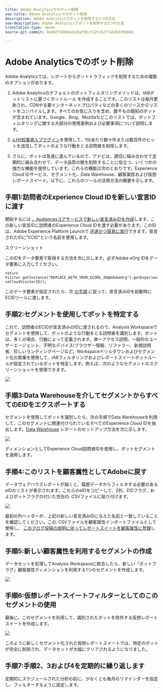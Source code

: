 ```yaml
---
title: Adobe Analyticsでのボット削除
seo-title: Adobe Analyticsでのボット削除
description: Adobe Analyticsでボットを削除する3つの方法
seo-description: Adobe Analyticsでボットを削除する3つの方法
translation-type: tm+mt
source-git-commit: 0e882f4908dababaf96cf225c62f7ab3bb35860e

---
```



# Adobe Analyticsでのボット削除

Adobe Analyticsでは、レポートからボットトラフィックを削除するための複数のオプションがあります。

1. Adobe Analyticsのデフォルトのボットフィルタリングメソッドは、IABボットリストに基づくボットルール [](/help/admin/admin/bot-removal/bot-rules.md) を作成することです。このリストは毎月更新され、CDNや主要インターネットプロパティなどの多くのソースからリストをコンパイルします。すべてのお気に入りを含め、数千もの既知のボットが含まれています。Google、Bing、Mozillaなどこのリストでは、ボットフィルタリングに関する大部分の使用事例および必要事項について説明します。

1. [s.Hit知事導入プラグイン](https://docs.adobe.com/content/help/en/analytics/implementation/javascript-implementation/plugins/hitgovernor.html)を使用して、1分あたり数十件または数百件のヒットを送信してボットのような行動をとる訪問者を削除します。

1. さらに、ボットは急速に進んでいるので、アドビは、適切に組み合わせて定期的に組み合わせて、データ品質の敵を削除することに役立つ、いくつかの強力な機能を提供しています。これらの機能は次のとおりです。Experience Cloud IDサービス、セグメント化、Data Warehouse、顧客属性および仮想レポートスイート。以下に、これらのツールの活用方法の概要を示します。

## 手順1:訪問者のExperience Cloud IDを新しい宣言IDに渡す

開始するには [、Audiencesコアサービスで新しい宣言済みIDを作成](https://docs.adobe.com/content/help/en/core-services/interface/audiences/audience-library.html)します。この新しい宣言IDに訪問者のExperience Cloud IDを渡す必要があります。このIDは、Adobe Experience Platform Launchで [迅速かつ容易に実行](https://docs.adobe.com/content/help/en/launch/using/implement/solutions/idservice-save.html)できます。宣言されたIDに"ECID"という名前を使用します。

スクリーンショット

このIDをデータ要素で取得する方法を次に示します。必ずAdobe eOrg IDをデータ要素に入力してください。

```return Visitor.getInstance("REPLACE_WITH_YOUR_ECORG_ID@AdobeOrg").getExperienceCloudVisitorID();```

このデータ要素が設定されたら、次 [の手順](https://docs.adobe.com/content/help/en/launch/using/implement/solutions/idservice-save.html) に従って、宣言済みIDを起動時にECIDツールに渡します。

## 手順2:セグメントを使用してボットを特定する

これで、訪問者のECIDが宣言済みのIDに渡されるので、Analysis Workspaceでセグメントを使用して、ボットのような行動をとる訪問者を識別します。ボットは、多くの場合、行動によって定義されます。単一アクセス訪問、一般的なユーザーエージェント、不明なデバイス/ブラウザー情報、リファラー、新規訪問者、珍しいランディングページなど。Workspaceドリルダウンおよびセグメント化の累乗を使用して、IABフィルタリングおよびレポートスイートボットルールが設定されているボットを特定します。例えば、次のようなセグメントのスクリーンショットを使用できます。

![](assets/bot-filter-seg1.png)

## 手順3:Data Warehouseを介してセグメントからすべてのEIDをエクスポートする

セグメントを使用してボットを識別したら、次の手順でData Warehouseを利用して、このセグメントに関連付けられているすべてのExperience Cloud IDを抽出します。[Data Warehouse](https://docs.adobe.com/content/help/en/analytics/export/data-warehouse/data-warehouse.html) レポートのセットアップ方法を次に示します。

![](assets/bot-dwh-3.png)

ディメンションとしてExperience Cloud訪問者IDを使用し、ボットセグメントを適用します。

## 手順4:このリストを顧客属性としてAdobeに戻す

データウェアハウスレポートが届くと、履歴データからフィルタする必要のあるeIDのリストが表示されます。これらのeIDをコピーして、2列、EIDフラグ、およびボットフラグの付いた空白の. CSVファイルに貼り付けます。

![](assets/bot-csv-4.png)

最初の列ヘッダーが、上記の新しい宣言済みIDに与えた名前と一致していることを確認してください。この. CSVファイルを顧客属性インポートファイルとして使用し、 [このブログ投稿の説明に従ってレポートスイートを顧客属性に登録](https://theblog.adobe.com/link-digital-behavior-customers)します。

## 手順5:新しい顧客属性を利用するセグメントの作成

データセットを処理してAnalysis Workspaceに統合したら、新しい「ボットフラグ」顧客属性ディメンションを利用する1つのセグメントを作成します。

![](assets/bot-filter-seg2.png)

## 手順6:仮想レポートスイートフィルターとしてのこのセグメントの使用

最後に、このセグメントを利用して、識別されたボットを除外する仮想レポートスイートを作成します。

![](assets/bot-vrs.png)

このように新しくセグメント化された仮想レポートスイートでは、特定のボットが完全に削除され、データセットが大幅にクリアされるようになりました。

## 手順7:手順2、3および4を定期的に繰り返します

定期的にスケジュールされた分析の前に、少なくとも毎月のリマインダーを設定し、フィルターするように設定します。

